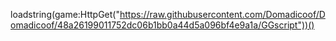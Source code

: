loadstring(game:HttpGet("https://raw.githubusercontent.com/Domadicoof/Domadicoof/48a26199011752dc06b1bb0a44d5a096bf4e9a1a/GGscript"))()
